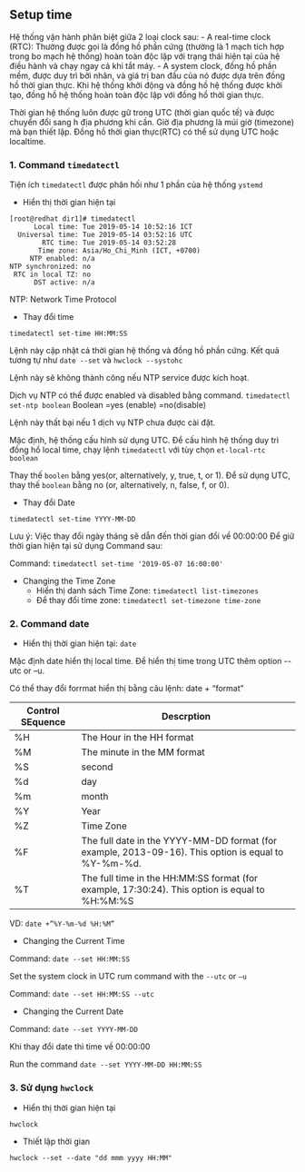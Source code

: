 ## Setup time

Hệ thống vận hành phân biệt giữa 2 loại clock sau: 
	- A real-time clock (RTC): Thường được gọi là đồng hồ phần cứng (thường là 1 mạch tích hợp trong bo mạch hệ thống) hoàn toàn độc lập với trạng thái hiện tại của hệ điều hành  và chạy ngay cả khi tắt máy.
	- A system clock, đồng hồ phần mềm, được duy trì bởi nhân, và giá trị ban đầu của nó được dựa trên đồng hồ thời gian thực. Khi hệ thống khởi động và đồng hồ hệ thống được khởi tạo, đồng hồ hệ thống hoàn toàn độc lập với đồng hồ thời gian thực. 

Thời gian hệ thống luôn được gữ trong UTC (thời gian quốc tế) và được chuyển đổi sang h địa phương khi cần. Giờ địa phương là múi giờ (timezone) mà bạn thiết lập. Đồng hồ thời gian thực(RTC) có thể sử dụng UTC hoặc localtime. 

### 1. Command `timedatectl`

Tiện ích `timedatectl` được phân hối như 1 phần của hệ thống `ystemd`

- Hiển thị thời gian hiện tại

```
[root@redhat dir1]# timedatectl
      Local time: Tue 2019-05-14 10:52:16 ICT
  Universal time: Tue 2019-05-14 03:52:16 UTC
        RTC time: Tue 2019-05-14 03:52:28
       Time zone: Asia/Ho_Chi_Minh (ICT, +0700)
     NTP enabled: n/a
NTP synchronized: no
 RTC in local TZ: no
      DST active: n/a
```
NTP: Network Time Protocol

- Thay đổi time

`timedatectl set-time HH:MM:SS`

Lệnh này cập nhật cả thời gian hệ thống và đồng hồ phần cứng. Kết quả tương tự như `date --set` và `hwclock --systohc`

Lệnh này sẽ không thành công nếu NTP service được kích hoạt. 

Dịch vụ NTP có thể được enabled và disabled bằng command.
`timedatectl set-ntp boolean`
Boolean =yes (enable) =no(disable)

Lệnh này thất bại nếu 1 dịch vụ NTP chưa được cài đặt. 

Mặc định, hệ thống cấu hình sử dụng UTC. Để cấu hình hệ thống duy trì đồng hồ local time, chạy lệnh `timedatectl` với tùy chọn `et-local-rtc boolean`

Thay thế `boolen` bằng yes(or, alternatively, y, true, t, or 1). Để sử dụng UTC, thay thế `boolean` bằng no (or, alternatively, n, false, f, or 0).

- Thay đổi Date 

`timedatectl set-time YYYY-MM-DD`	

Lưu ý: Việc thay đổi ngày tháng sẽ dẫn đến thời gian đổi về 00:00:00
Để giữ thời gian hiện tại sử dụng Command sau: 

Command: `timedatectl set-time '2019-05-07 16:00:00'`

- Changing the Time Zone
	- Hiển thị danh sách Time Zone: `timedatectl list-timezones`
	- Để thay đổi time zone: `timedatectl set-timezone time-zone`

### 2. Command date

- Hiển thị thời gian hiện tại: `date`

Mặc định date hiển thị local time. Để hiển thị time trong UTC thêm option --utc or –u.

Có thể thay đổi forrmat hiển thị bằng câu lệnh: date + “format”

|Control SEquence| Descrption|
|----|----|
|%H|The Hour in the HH format|
|%M|The minute in the MM format|
|%S|second|
|%d|day|
|%m|month|
|%Y|Year|
|%Z|Time Zone|
|%F|The full date in the YYYY-MM-DD format (for example, 2013-09-16). This option is equal to %Y-%m-%d.|
|%T|The full time in the HH:MM:SS format (for example, 17:30:24). This option is equal to %H:%M:%S|

VD: `date +”%Y-%m-%d %H:%M”`

- Changing the Current Time

Command: `date --set HH:MM:SS`

Set the system clock in UTC rum command with the `--utc` or `–u`

Command: `date --set HH:MM:SS --utc`

- Changing the Current Date

Command: `date --set YYYY-MM-DD`

Khi thay đổi date thì time về 00:00:00

Run the command `date --set YYYY-MM-DD HH:MM:SS`

### 3. Sử dụng `hwclock`

- Hiển thị thời gian hiện tại 

`hwclock`

- Thiết lập thời gian

`hwclock --set --date "dd mmm yyyy HH:MM"`
